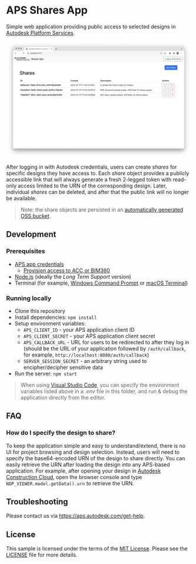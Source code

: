 # APS Shares App

Simple web application providing public access to selected designs in [Autodesk Platform Services](https://aps.autodesk.com).

![Screenshot](./screenshot.png)

After logging in with Autodesk credentials, users can create _shares_ for specific designs they have access to. Each _share_ object provides a publicly accessible link that will always generate a fresh 2-legged token with read-only access limited to the URN of the corresponding design. Later, individual _shares_ can be deleted, and after that the public link will no longer be available.

> Note: the share objects are persisted in an [automatically generated OSS bucket](./config.js#L7).

## Development

### Prerequisites

- [APS app credentials](https://forge.autodesk.com/en/docs/oauth/v2/tutorials/create-app)
  - [Provision access to ACC or BIM360](https://tutorials.autodesk.io/#provision-access-in-other-products)
- [Node.js](https://nodejs.org) (ideally the _Long Term Support_ version)
- Terminal (for example, [Windows Command Prompt](https://en.wikipedia.org/wiki/Cmd.exe) or [macOS Terminal](https://support.apple.com/guide/terminal/welcome/mac))

### Running locally

- Clone this repository
- Install dependencies: `npm install`
- Setup environment variables:
  - `APS_CLIENT_ID` - your APS application client ID
  - `APS_CLIENT_SECRET` - your APS application client secret
  - `APS_CALLBACK_URL` - URL for users to be redirected to after they log in (should be the URL of your application followed by `/auth/callback`, for example, `http://localhost:8080/auth/callback`)
  - `SERVER_SESSION_SECRET` - an arbitrary string used to encipher/decipher sensitive data
- Run the server: `npm start`

> When using [Visual Studio Code](https://code.visualstudio.com), you can specify the environment variables listed above in a _.env_ file in this folder, and run & debug the application directly from the editor.

## FAQ

### How do I specify the design to share?

To keep the application simple and easy to understand/extend, there is no UI for project browsing and design selection. Instead, users will need to specify the base64-encoded URN of the design to share directly. You can easily retrieve the URN after loading the design into any APS-based application. For example, after opening your design in [Autodesk Construction Cloud](https://construction.autodesk.com), open the browser console and type `NOP_VIEWER.model.getData().urn` to retrieve the URN.

## Troubleshooting

Please contact us via https://aps.autodesk.com/get-help.

## License

This sample is licensed under the terms of the [MIT License](http://opensource.org/licenses/MIT). Please see the [LICENSE](LICENSE) file for more details.
